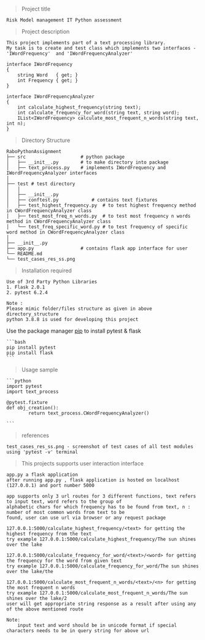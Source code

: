 > Project title

	Risk Model management IT Python assessment

> Project description

	This project implements part of a text processing library. 
	My task is to create and test class which implements two interfaces - 'IWordFrequency'  and 'IWordFrequencyAnalyzer' 

	interface IWordFrequency 
	{
		string Word   { get; }
		int Frequency { get; }
	}

	interface IWordFrequencyAnalyzer 
	{
		int calculate_highest_frequency(string text);
		int calculate_frequency_for_word(string text, string word);
		IList<IWordFrequency> calculate_most_frequent_n_words(string text, int n);
	}
        
> Directory Structure

	RaboPythonAssignment
	├── src                    # python package
	│   ├── __init__.py        # to make directory into package
	│   ├── text_process.py    # implements IWordFrequency and IWordFrequencyAnalyzer interfaces
	│    
	├── test # test directory 
	│   │  
	│   ├── __init__.py
	│   ├── conftest.py  		   # contains text fixtures   
	│   ├── test_highest_frequency.py  # to test highest frequency method in CWordFrequencyAnalyzer class
	│   ├── test_most_freq_n_words.py  # to test most frequency n words method in CWordFrequencyAnalyzer class
	│   └── test_freq_specific_word.py # to test frequency of specific word method in CWordFrequencyAnalyzer class
	│
	├── __init__.py 
	├── app.py  			   # contains flask app interface for user
	└── README.md			
	└── test_cases_res_ss.png

> Installation required

	Use of 3rd Party Python Libraries
	1. Flask 2.0.1
	2. pytest 6.2.4

	Note :
	Please mimic folder/files structure as given in above directory_structure
	python 3.8.8 is used for developing this project

Use the package manager [pip](https://pip.pypa.io/en/stable/) to install pytest & flask

	```bash
	pip install pytest
	pip install flask
	```

> Usage sample

	```python
	import pytest
	import text_process

	@pytest.fixture
	def obj_creation():
    		return text_process.CWordFrequencyAnalyzer()

	```

> references

	test_cases_res_ss.png - screenshot of test cases of all test modules using 'pytest -v' terminal


> This projects supports user interaction interface

	app.py a flask application
	after running app.py , flask application is hosted on localhost (127.0.0.1) and port number 5000

	app supports only 3 url routes for 3 different functions, text refers to input text, word refers to the group of 	
	alphabetic chars for which frequency has to be found from text, n : number of most common words from text to be 	
	found, user can use url via browser or any request package

	127.0.0.1:5000/calculate_highest_frequency/<text> for getting the highest frequency from the text
	try example 127.0.0.1:5000/calculate_highest_frequency/The sun shines over the lake
	
	127.0.0.1:5000/calculate_frequency_for_word/<text>/<word> for getting the frequency for the word from given text
	try example 127.0.0.1:5000/calculate_frequency_for_word/The sun shines over the lake/the
	
	127.0.0.1:5000/calculate_most_frequent_n_words/<text>/<n> for getting the most frequent n words
	try example 127.0.0.1:5000/calculate_most_frequent_n_words/The sun shines over the lake/2
	user will get appropriate string response as a result after using any of the above mentioned route

	Note: 
		input text and word should be in unicode format if special characters needs to be in query string for above url
